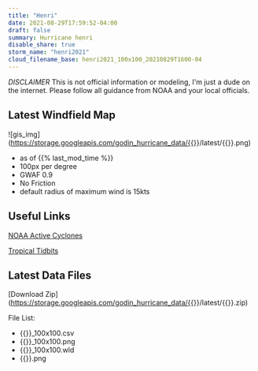```yaml
---
title: "Henri"
date: 2021-08-29T17:59:52-04:00
draft: false
summary: Hurricane henri
disable_share: true
storm_name: "henri2021"
cloud_filename_base: henri2021_100x100_20210829T1600-04
---
```

*DISCLAIMER* This is not official information or modeling, I'm just a dude on the internet.  Please follow all guidance from NOAA and your local officials.

## Latest Windfield Map
![gis_img](https://storage.googleapis.com/godin_hurricane_data/{{<param storm_name>}}/latest/{{<param cloud_filename_base>}}.png)

- as of {{% last_mod_time %}}
- 100px per degree
- GWAF 0.9
- No Friction
- default radius of maximum wind is 15kts

## Useful Links
[NOAA Active Cyclones](https://www.nhc.noaa.gov/)


[Tropical Tidbits](https://www.tropicaltidbits.com/storminfo/)

## Latest Data Files
[Download Zip](https://storage.googleapis.com/godin_hurricane_data/{{<param storm_name>}}/latest/{{<param cloud_filename_base>}}.zip)

File List:
- {{<param storm_name>}}_100x100.csv
- {{<param storm_name>}}_100x100.png
- {{<param storm_name>}}_100x100.wld
- {{<param cloud_filename_base>}}.png

